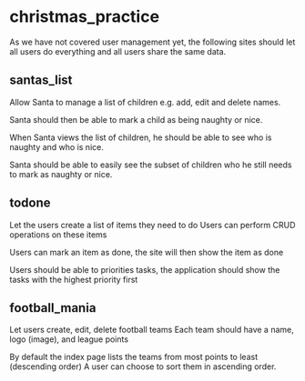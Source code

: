 # christmas_practice

As we have not covered user management yet, the following sites should let all users do everything and all users share the same data.

## santas_list 
Allow Santa to manage a list of children e.g. add, edit and delete names.

Santa should then be able to mark a child as being naughty or nice.

When Santa views the list of children, he should be able to see who is naughty and who is nice.

Santa should be able to easily see the subset of children who he still needs to mark as naughty or nice.

## todone 
Let the users create a list of items they need to do
Users can perform CRUD operations on these items

Users can mark an item as done, the site will then show the item as done

Users should be able to priorities tasks, the application should show the tasks with the highest priority first

## football_mania 
Let users create, edit, delete football teams 
Each team should have a name, logo (image), and league points 

By default the index page lists the teams from most points to least (descending order)
A user can choose to sort them in ascending order.
